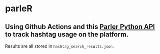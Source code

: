 # parleR

## Using Github Actions and this [Parler Python API](https://gitlab.com/coffeemaninc/parler-api/) to track hashtag usage on the platform.

Results are all stored in `hashtag_search_results.json`.
